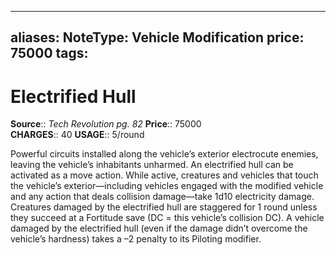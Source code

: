 

---
aliases: 
NoteType: Vehicle Modification
price: 75000
tags: 
---

# Electrified Hull

**Source**:: _Tech Revolution pg. 82_
**Price**:: 75000  
**CHARGES**:: 40
**USAGE**:: 5/round  
  
Powerful circuits installed along the vehicle’s exterior electrocute enemies, leaving the vehicle’s inhabitants unharmed. An electrified hull can be activated as a move action. While active, creatures and vehicles that touch the vehicle’s exterior—including vehicles engaged with the modified vehicle and any action that deals collision damage—take 1d10 electricity damage. Creatures damaged by the electrified hull are staggered for 1 round unless they succeed at a Fortitude save (DC = this vehicle’s collision DC). A vehicle damaged by the electrified hull (even if the damage didn’t overcome the vehicle’s hardness) takes a –2 penalty to its Piloting modifier.
